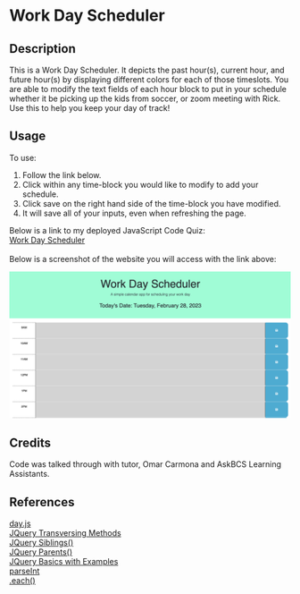 # Work Day Scheduler

## Description
This is a Work Day Scheduler. It depicts the past hour(s), current hour, and future hour(s) by displaying different colors for each of those timeslots. You are able to modify the text fields of each hour block to put in your schedule whether it be picking up the kids from soccer, or zoom meeting with Rick. Use this to help you keep your day of track!

## Usage
To use: <br>
1. Follow the link below. <br>
2. Click within any time-block you would like to modify to add your schedule. <br>
3. Click save on the right hand side of the time-block you have modified. <br>
4. It will save all of your inputs, even when refreshing the page. <br>

Below is a link to my deployed JavaScript Code Quiz: <br>
<a href="https://hflora2010.github.io/Work-Day-Scheduler/">Work Day Scheduler</a>
<br>
<br>
Below is a screenshot of the website you will access with the link above:

![Alt text](./assets/css/images/Work-Day-Scheduler%20Screen%20Shot%202023-02-28%20at%2010.04.19%20PM.png "Screen-Shot")

## Credits

Code was talked through with tutor, Omar Carmona and AskBCS Learning Assistants.

## References
<a href="https://day.js.org/docs/en/display/format">day.js</a><br>
<a href="https://www.w3schools.com/jquery/jquery_ref_traversing.asp"> JQuery Transversing Methods</a><br>
<a href="https://www.w3schools.com/jquery/traversing_siblings.asp">JQuery Siblings()</a><br>
<a href="https://www.w3schools.com/jquery/traversing_parents.asp">JQuery Parents()</a><br>
<a href="https://www.coderscampus.com/complete-beginners-guide-jquery/">JQuery Basics with Examples</a><br>
<a href="https://developer.mozilla.org/en-US/docs/Web/JavaScript/Reference/Global_Objects/parseInt">parseInt</a><br>
<a href="https://api.jquery.com/each/">.each()</a>